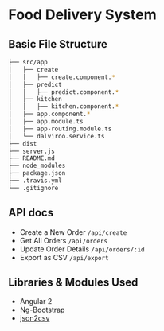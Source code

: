 # Food Delivery System

## Basic File Structure

```bash
├── src/app
│   ├── create
│   │   ├── create.component.*
│   ├── predict
│   │   ├── predict.component.*
│   ├── kitchen
│   │   ├── kitchen.component.*
│   ├── app.component.*
│   ├── app.module.ts
│   ├── app-routing.module.ts
│   └── dalviroo.service.ts
├── dist
├── server.js
├── README.md
├── node_modules
├── package.json
├── .travis.yml
└── .gitignore

```

## API docs

* Create a New Order ```/api/create```
* Get All Orders ```/api/orders```
* Update Order Details ```/api/orders/:id```
* Export as CSV ```/api/export```

## Libraries & Modules Used

* Angular 2
* Ng-Bootstrap
* [json2csv](https://www.npmjs.com/package/json2csv)

